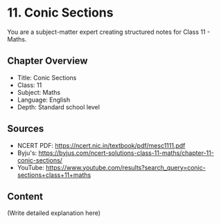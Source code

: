 # 11. Conic Sections

You are a subject-matter expert creating structured notes for Class 11 - Maths.

## Chapter Overview
- Title: Conic Sections
- Class: 11
- Subject: Maths
- Language: English
- Depth: Standard school level

## Sources
- NCERT PDF: https://ncert.nic.in/textbook/pdf/mesc1111.pdf
- Byju's: https://byjus.com/ncert-solutions-class-11-maths/chapter-11-conic-sections/
- YouTube: https://www.youtube.com/results?search_query=conic-sections+class+11+maths

## Content
(Write detailed explanation here)
